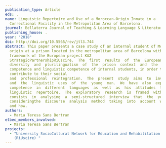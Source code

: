 ```yaml
---
publication_type: Article
eds: .
name: Linguistic Repertoire and Use of a Moroccan-Origin Inmate in a
  Correctional Facility in the Metropolitan Area of Barcelona.
journal: Bellaterra Journal of Teaching & Learning Language & Literature.
publishing_house: .
year: "2018"
doi: http://doi.org/10.5565/rev/jtl3.744
abstract: This paper presents a case study of an internal student of Moroccan
  origin at a prison located in the metropolitan area of Barcelona within the
  framework of the European project KA2
  StrategicPartnershipRiUscire.  The  first  results  of  the  European  project  suggest  the  cultural
  diversity  and  plurilingualism  of  the  prison  context  and  the  need  to  improve  the  intercultural
  competence and linguistic competence of internal students, in order to
  contribute to their social
  and  professional  reintegration.  The  present  study  aims  to  investigate  in  the  linguistic  repertoire
  and  the  linguistic  uses  of  the  young  man.  We  have  also  explored  how  he  values  his  linguistic
  competence  in  different  languages  as  well  as  his  attitudes  towards  languages  that  make  up  his
  linguistic  repertoire.  The  exploratory  research  is  framed  within  a  qualitative  methodology  and
  consists  in  analysing  a  semi-structured  interview  that  the  young  man  gave  in  the  prison
  consideringthe  discourse  analysis  method  taking  into  account  what  the  interviewee  says
  and how.
authors:
  - Maria Teresa Sans Bertran
elbec_members_involved:
  - Maria Teresa Sans Bertran
projects:
  - "University SocioCultural Network for Education and Rehabilitation in Prison
    (RiUscire) "
---
```

